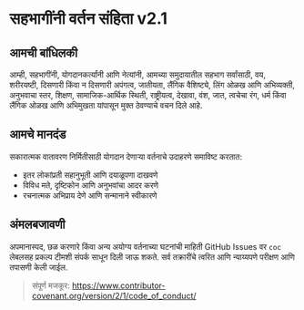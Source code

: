 
# सहभागींनी वर्तन संहिता v2.1

## आमची बांधिलकी
आम्ही, सहभागींनी, योगदानकर्त्यांनी आणि नेत्यांनी, आमच्या समुदायातील सहभाग सर्वांसाठी, वय, शरीरयष्टी, दिसणारी किंवा न दिसणारी अपंगत्व, जातीयता, लैंगिक वैशिष्ट्ये, लिंग ओळख आणि अभिव्यक्ती, अनुभवाचा स्तर, शिक्षण, सामाजिक-आर्थिक स्थिती, राष्ट्रीयत्व, देखावा, वंश, जात, त्वचेचा रंग, धर्म किंवा लैंगिक ओळख आणि अभिमुखता यांपासून मुक्त ठेवण्याचे वचन दिले आहे.

## आमचे मानदंड
सकारात्मक वातावरण निर्मितीसाठी योगदान देणाऱ्या वर्तनाचे उदाहरणे समाविष्ट करतात:
- इतर लोकांप्रती सहानुभूती आणि दयाळूपणा दाखवणे
- विविध मते, दृष्टिकोन आणि अनुभवांचा आदर करणे
- रचनात्मक अभिप्राय देणे आणि सन्मानाने स्वीकारणे

## अंमलबजावणी
अपमानास्पद, छळ करणारे किंवा अन्य अयोग्य वर्तनाच्या घटनांची माहिती GitHub Issues वर `coc` लेबलसह प्रकल्प टीमशी संपर्क साधून दिली जाऊ शकते. सर्व तक्रारींचे त्वरित आणि न्याय्यपणे परीक्षण आणि तपासणी केली जाईल.

> संपूर्ण मजकूर: https://www.contributor-covenant.org/version/2/1/code_of_conduct/
